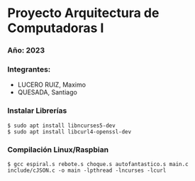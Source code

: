 # Proyecto Arquitectura de Computadoras I

### Año: 2023
### Integrantes:
- LUCERO RUIZ, Maximo
- QUESADA, Santiago

### Instalar Librerías

```
$ sudo apt install libncurses5-dev
$ sudo apt install libcurl4-openssl-dev
```
### Compilación Linux/Raspbian

```
$ gcc espiral.s rebote.s choque.s autofantastico.s main.c include/cJSON.c -o main -lpthread -lncurses -lcurl
``` 